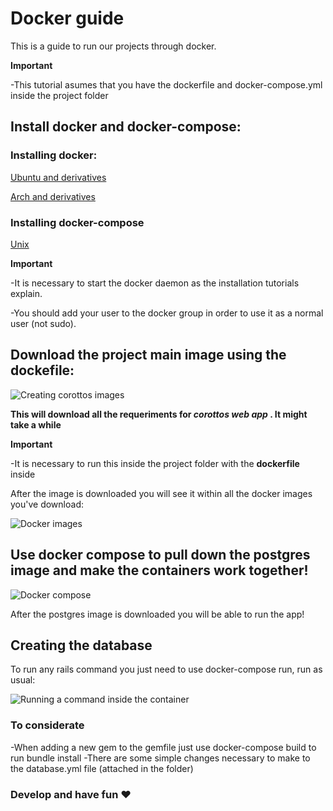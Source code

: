 # Docker guide
This is a guide to run our projects through docker. 

**Important**

-This tutorial asumes that you have the dockerfile and docker-compose.yml inside the project folder

## Install docker and docker-compose:

### Installing docker:

[Ubuntu and derivatives](https://docs.docker.com/engine/installation/linux/ubuntulinux/)

[Arch and derivatives](https://docs.docker.com/engine/installation/linux/archlinux/)

### Installing docker-compose

[Unix](https://docs.docker.com/compose/install/)

**Important**

-It is necessary to start the docker daemon as the installation tutorials explain.

-You should add your user to the docker group in order to use it as a normal user (not sudo).

## Download the project main image using the dockefile:

![Creating corottos images](https://raw.githubusercontent.com/kevteg/nokoarts-docker-guide/master/docker/Screenshot_20160527_225326.png)

**This will download all the requeriments for _corottos web app_ . It might take a while**

**Important**

-It is necessary to run this inside the project folder with the **dockerfile** inside

After the image is downloaded you will see it within all the docker images you've download:

![Docker images](https://raw.githubusercontent.com/kevteg/nokoarts-docker-guide/master/docker/Screenshot_20160527_231731.png)

## Use docker compose to pull down the postgres image and make the containers work together!

![Docker compose](https://raw.githubusercontent.com/kevteg/nokoarts-docker-guide/master/docker/Screenshot_20160528_004529.png)

After the postgres image is downloaded you will be able to run the app!

## Creating the database

To run any rails command you just need to use docker-compose run, run as usual:

![Running a command inside the container](https://github.com/kevteg/nokoarts-docker-guide/blob/master/docker/Screenshot_20160528_005842.png?raw=true)

### To considerate

-When adding a new gem to the gemfile just use docker-compose build to run bundle install
-There are some simple changes necessary to make to the database.yml file (attached in the folder)

### Develop and have fun ♥
